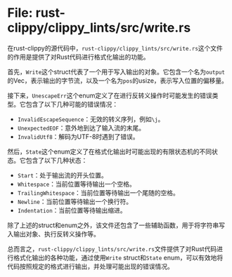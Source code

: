 # File: rust-clippy/clippy_lints/src/write.rs

在rust-clippy的源代码中，`rust-clippy/clippy_lints/src/write.rs`这个文件的作用是提供了对Rust代码进行格式化输出的功能。

首先，`Write`这个struct代表了一个用于写入输出的对象。它包含一个名为`output`的Vec<u8>，表示输出的字节流，以及一个名为`pos`的usize，表示写入位置的偏移量。

接下来，`UnescapeErr`这个enum定义了在进行反转义操作时可能发生的错误类型。它包含了以下几种可能的错误情况：
- `InvalidEscapeSequence`：无效的转义序列，例如`\j`。
- `UnexpectedEOF`：意外地到达了输入流的末尾。
- `InvalidUtf8`：解码为UTF-8时遇到了错误。

然后，`State`这个enum定义了在格式化输出时可能出现的有限状态机的不同状态。它包含了以下几种状态：
- `Start`：处于输出流的开头位置。
- `Whitespace`：当前位置等待输出一个空格。
- `TrailingWhitespace`：当前位置等待输出一个尾随的空格。
- `Newline`：当前位置等待输出一个换行符。
- `Indentation`：当前位置等待输出缩进。

除了上述的struct和enum之外，该文件还包含了一些辅助函数，用于将字符串写入输出对象、执行反转义操作等。

总而言之，`rust-clippy/clippy_lints/src/write.rs`文件提供了对Rust代码进行格式化输出的各种功能，通过使用`Write` struct和`State` enum，可以有效地将代码按照规定的格式进行输出，并处理可能出现的错误情况。

